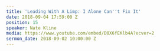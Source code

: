 ```yaml
---
title: 'Leading With A Limp: I Alone Can''t Fix It'
date: 2018-09-04 17:59:00 Z
position: 15
speaker: Nate Kline
media: https://www.youtube.com/embed/D0X6fEKlb4A?ecver=2
sermon_date: 2018-09-02 10:00:00 Z
---
```


